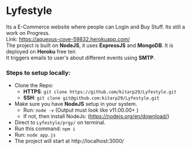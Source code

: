 # Lyfestyle
Its a E-Commerce website where people can Login and Buy Stuff. Its still a work on Progress.
<br>Link: https://aqueous-cove-59832.herokuapp.com/
<br> The project is built on **NodeJS**, it uses **ExpressJS** and **MongoDB**. It is deployed on **Heroku** free teir.
<br>It triggers emails to user's about different events using **SMTP**.
<br> 
### Steps to setup locally:
- Clone the Repo:
  - **HTTPS**: ```git clone https://github.com/kitarp29/Lyfestyle.git```
  - **SSH**: ```git clone git@github.com:kitarp29/Lyfestyle.git```
- Make sure you have **NodeJS** setup in your system.
  - Run: ```node -v``` (Output must look like v11.00.00+ )
  - If not, then install NodeJs: (https://nodejs.org/en/download/)
- Direct to ```Lyfestyle/prgy/``` on terminal.
- Run this command: ```npm i```
- Run: ```node app.js```
- The project will start at http://localhost:3000/
